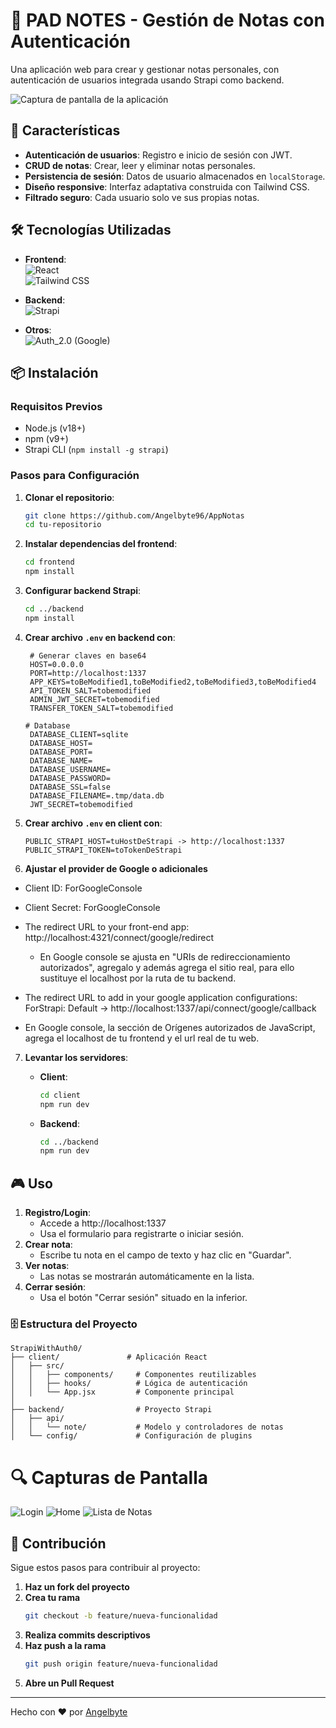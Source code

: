 
# 📝 PAD NOTES - Gestión de Notas con Autenticación

Una aplicación web para crear y gestionar notas personales, con autenticación de usuarios integrada usando Strapi como backend.

![Captura de pantalla de la aplicación](https://res.cloudinary.com/ddinz4ewu/image/upload/v1746399001/Recursos/PadNotes/Home.png) <!-- Agrega una imagen aquí -->

## 🚀 Características

- **Autenticación de usuarios**: Registro e inicio de sesión con JWT.
- **CRUD de notas**: Crear, leer y eliminar notas personales.
- **Persistencia de sesión**: Datos de usuario almacenados en `localStorage`.
- **Diseño responsive**: Interfaz adaptativa construida con Tailwind CSS.
- **Filtrado seguro**: Cada usuario solo ve sus propias notas.

## 🛠 Tecnologías Utilizadas

- **Frontend**:  
  ![React](https://img.shields.io/badge/React-61DAFB?logo=react&logoColor=black)  
  ![Tailwind CSS](https://img.shields.io/badge/Tailwind_CSS-38B2AC?logo=tailwind-css&logoColor=white)

- **Backend**:  
  ![Strapi](https://img.shields.io/badge/Strapi-2F2E8B?logo=strapi&logoColor=white)

- **Otros**:  
  ![Auth_2.0](https://img.shields.io/badge/Auth_2.0-005e9d?logo=webauthn&logoColor=white&logoSize=auto) (Google)

## 📦 Instalación

### Requisitos Previos

- Node.js (v18+)
- npm (v9+)
- Strapi CLI (`npm install -g strapi`)

### Pasos para Configuración

1. **Clonar el repositorio**:
   ```bash
   git clone https://github.com/Angelbyte96/AppNotas
   cd tu-repositorio
   ```

2. **Instalar dependencias del frontend**:
   ```bash
   cd frontend
   npm install
   ```

3. **Configurar backend Strapi**:
   ```bash
   cd ../backend
   npm install
   ```

4. **Crear archivo `.env` en backend con**:
   ```env
    # Generar claves en base64
    HOST=0.0.0.0
    PORT=http://localhost:1337
    APP_KEYS=toBeModified1,toBeModified2,toBeModified3,toBeModified4
    API_TOKEN_SALT=tobemodified
    ADMIN_JWT_SECRET=tobemodified
    TRANSFER_TOKEN_SALT=tobemodified

   # Database
    DATABASE_CLIENT=sqlite
    DATABASE_HOST=
    DATABASE_PORT=
    DATABASE_NAME=
    DATABASE_USERNAME=
    DATABASE_PASSWORD=
    DATABASE_SSL=false
    DATABASE_FILENAME=.tmp/data.db
    JWT_SECRET=tobemodified
   ```
5. **Crear archivo `.env` en client con**:
   ```env
   PUBLIC_STRAPI_HOST=tuHostDeStrapi -> http://localhost:1337
   PUBLIC_STRAPI_TOKEN=toTokenDeStrapi

6. **Ajustar el provider de Google o adicionales**

- Client ID: ForGoogleConsole
- Client Secret: ForGoogleConsole
- The redirect URL to your front-end app: http://localhost:4321/connect/google/redirect
   - En Google console se ajusta en "URIs de redireccionamiento autorizados", agregalo y además agrega el sitio real, para ello sustituye el localhost por la ruta de tu backend.
- The redirect URL to add in your google application configurations: ForStrapi: Default -> http://localhost:1337/api/connect/google/callback

- En Google console, la sección de Orígenes autorizados de JavaScript, agrega el localhost de tu frontend y el url real de tu web.
   
7. **Levantar los servidores**:

   - **Client**:
     ```bash
     cd client
     npm run dev
     ```

   - **Backend**:
     ```bash
     cd ../backend
     npm run dev
     ```
## 🎮 Uso
1. **Registro/Login**:
    - Accede a http://localhost:1337
    - Usa el formulario para registrarte o iniciar sesión.
2. **Crear nota**:
    - Escribe tu nota en el campo de texto y haz clic en "Guardar".
3. **Ver notas**:
    - Las notas se mostrarán automáticamente en la lista.
4. **Cerrar sesión**:
    - Usa el botón "Cerrar sesión" situado en la inferior.

### 🗄 Estructura del Proyecto
```
StrapiWithAuth0/
├── client/               # Aplicación React
│   ├── src/
│   │   ├── components/     # Componentes reutilizables
│   │   ├── hooks/          # Lógica de autenticación
│   │   └── App.jsx         # Componente principal
│
├── backend/                # Proyecto Strapi
│   ├── api/
│   │   └── note/           # Modelo y controladores de notas
│   └── config/             # Configuración de plugins

```

# 🔍 Capturas de Pantalla

![Login](https://res.cloudinary.com/ddinz4ewu/image/upload/v1746399212/Recursos/PadNotes/Login.png)
![Home](https://res.cloudinary.com/ddinz4ewu/image/upload/v1746399417/Recursos/PadNotes/Dashboard.png)
![Lista de Notas](https://res.cloudinary.com/ddinz4ewu/image/upload/v1746399523/Recursos/PadNotes/Lista_de_notas.png)

## 🤝 Contribución

Sigue estos pasos para contribuir al proyecto:

1. **Haz un fork del proyecto**
2. **Crea tu rama**  
   ```bash
   git checkout -b feature/nueva-funcionalidad
   ```
3. **Realiza commits descriptivos**
4. **Haz push a la rama**  
   ```bash
   git push origin feature/nueva-funcionalidad
   ```
5. **Abre un Pull Request**

---

Hecho con ❤️ por [Angelbyte](https://github.com/Angelbyte96)
